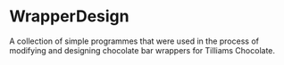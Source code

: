 # WrapperDesign
A collection of simple programmes that were used in the process of modifying and designing chocolate bar wrappers for Tilliams Chocolate.
